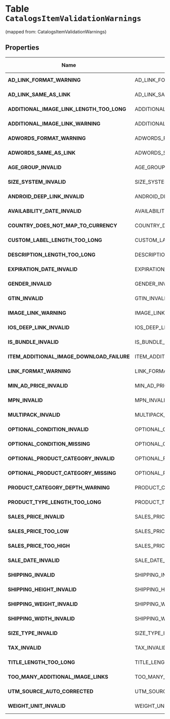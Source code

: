 
# Table `CatalogsItemValidationWarnings`
(mapped from: CatalogsItemValidationWarnings)

## Properties
Name | Mapping | SQL Type | Default | Type | Description | Notes
---- | ------- | -------- | ------- | ---- | ----------- | -----
**AD_LINK_FORMAT_WARNING** | AD_LINK_FORMAT_WARNING | long |  | [**CatalogsItemValidationDetails**](CatalogsItemValidationDetails.md) |  |  [optional] [foreignkey]
**AD_LINK_SAME_AS_LINK** | AD_LINK_SAME_AS_LINK | long |  | [**CatalogsItemValidationDetails**](CatalogsItemValidationDetails.md) |  |  [optional] [foreignkey]
**ADDITIONAL_IMAGE_LINK_LENGTH_TOO_LONG** | ADDITIONAL_IMAGE_LINK_LENGTH_TOO_LONG | long |  | [**CatalogsItemValidationDetails**](CatalogsItemValidationDetails.md) |  |  [optional] [foreignkey]
**ADDITIONAL_IMAGE_LINK_WARNING** | ADDITIONAL_IMAGE_LINK_WARNING | long |  | [**CatalogsItemValidationDetails**](CatalogsItemValidationDetails.md) |  |  [optional] [foreignkey]
**ADWORDS_FORMAT_WARNING** | ADWORDS_FORMAT_WARNING | long |  | [**CatalogsItemValidationDetails**](CatalogsItemValidationDetails.md) |  |  [optional] [foreignkey]
**ADWORDS_SAME_AS_LINK** | ADWORDS_SAME_AS_LINK | long |  | [**CatalogsItemValidationDetails**](CatalogsItemValidationDetails.md) |  |  [optional] [foreignkey]
**AGE_GROUP_INVALID** | AGE_GROUP_INVALID | long |  | [**CatalogsItemValidationDetails**](CatalogsItemValidationDetails.md) |  |  [optional] [foreignkey]
**SIZE_SYSTEM_INVALID** | SIZE_SYSTEM_INVALID | long |  | [**CatalogsItemValidationDetails**](CatalogsItemValidationDetails.md) |  |  [optional] [foreignkey]
**ANDROID_DEEP_LINK_INVALID** | ANDROID_DEEP_LINK_INVALID | long |  | [**CatalogsItemValidationDetails**](CatalogsItemValidationDetails.md) |  |  [optional] [foreignkey]
**AVAILABILITY_DATE_INVALID** | AVAILABILITY_DATE_INVALID | long |  | [**CatalogsItemValidationDetails**](CatalogsItemValidationDetails.md) |  |  [optional] [foreignkey]
**COUNTRY_DOES_NOT_MAP_TO_CURRENCY** | COUNTRY_DOES_NOT_MAP_TO_CURRENCY | long |  | [**CatalogsItemValidationDetails**](CatalogsItemValidationDetails.md) |  |  [optional] [foreignkey]
**CUSTOM_LABEL_LENGTH_TOO_LONG** | CUSTOM_LABEL_LENGTH_TOO_LONG | long |  | [**CatalogsItemValidationDetails**](CatalogsItemValidationDetails.md) |  |  [optional] [foreignkey]
**DESCRIPTION_LENGTH_TOO_LONG** | DESCRIPTION_LENGTH_TOO_LONG | long |  | [**CatalogsItemValidationDetails**](CatalogsItemValidationDetails.md) |  |  [optional] [foreignkey]
**EXPIRATION_DATE_INVALID** | EXPIRATION_DATE_INVALID | long |  | [**CatalogsItemValidationDetails**](CatalogsItemValidationDetails.md) |  |  [optional] [foreignkey]
**GENDER_INVALID** | GENDER_INVALID | long |  | [**CatalogsItemValidationDetails**](CatalogsItemValidationDetails.md) |  |  [optional] [foreignkey]
**GTIN_INVALID** | GTIN_INVALID | long |  | [**CatalogsItemValidationDetails**](CatalogsItemValidationDetails.md) |  |  [optional] [foreignkey]
**IMAGE_LINK_WARNING** | IMAGE_LINK_WARNING | long |  | [**CatalogsItemValidationDetails**](CatalogsItemValidationDetails.md) |  |  [optional] [foreignkey]
**IOS_DEEP_LINK_INVALID** | IOS_DEEP_LINK_INVALID | long |  | [**CatalogsItemValidationDetails**](CatalogsItemValidationDetails.md) |  |  [optional] [foreignkey]
**IS_BUNDLE_INVALID** | IS_BUNDLE_INVALID | long |  | [**CatalogsItemValidationDetails**](CatalogsItemValidationDetails.md) |  |  [optional] [foreignkey]
**ITEM_ADDITIONAL_IMAGE_DOWNLOAD_FAILURE** | ITEM_ADDITIONAL_IMAGE_DOWNLOAD_FAILURE | long |  | [**CatalogsItemValidationDetails**](CatalogsItemValidationDetails.md) |  |  [optional] [foreignkey]
**LINK_FORMAT_WARNING** | LINK_FORMAT_WARNING | long |  | [**CatalogsItemValidationDetails**](CatalogsItemValidationDetails.md) |  |  [optional] [foreignkey]
**MIN_AD_PRICE_INVALID** | MIN_AD_PRICE_INVALID | long |  | [**CatalogsItemValidationDetails**](CatalogsItemValidationDetails.md) |  |  [optional] [foreignkey]
**MPN_INVALID** | MPN_INVALID | long |  | [**CatalogsItemValidationDetails**](CatalogsItemValidationDetails.md) |  |  [optional] [foreignkey]
**MULTIPACK_INVALID** | MULTIPACK_INVALID | long |  | [**CatalogsItemValidationDetails**](CatalogsItemValidationDetails.md) |  |  [optional] [foreignkey]
**OPTIONAL_CONDITION_INVALID** | OPTIONAL_CONDITION_INVALID | long |  | [**CatalogsItemValidationDetails**](CatalogsItemValidationDetails.md) |  |  [optional] [foreignkey]
**OPTIONAL_CONDITION_MISSING** | OPTIONAL_CONDITION_MISSING | long |  | [**CatalogsItemValidationDetails**](CatalogsItemValidationDetails.md) |  |  [optional] [foreignkey]
**OPTIONAL_PRODUCT_CATEGORY_INVALID** | OPTIONAL_PRODUCT_CATEGORY_INVALID | long |  | [**CatalogsItemValidationDetails**](CatalogsItemValidationDetails.md) |  |  [optional] [foreignkey]
**OPTIONAL_PRODUCT_CATEGORY_MISSING** | OPTIONAL_PRODUCT_CATEGORY_MISSING | long |  | [**CatalogsItemValidationDetails**](CatalogsItemValidationDetails.md) |  |  [optional] [foreignkey]
**PRODUCT_CATEGORY_DEPTH_WARNING** | PRODUCT_CATEGORY_DEPTH_WARNING | long |  | [**CatalogsItemValidationDetails**](CatalogsItemValidationDetails.md) |  |  [optional] [foreignkey]
**PRODUCT_TYPE_LENGTH_TOO_LONG** | PRODUCT_TYPE_LENGTH_TOO_LONG | long |  | [**CatalogsItemValidationDetails**](CatalogsItemValidationDetails.md) |  |  [optional] [foreignkey]
**SALES_PRICE_INVALID** | SALES_PRICE_INVALID | long |  | [**CatalogsItemValidationDetails**](CatalogsItemValidationDetails.md) |  |  [optional] [foreignkey]
**SALES_PRICE_TOO_LOW** | SALES_PRICE_TOO_LOW | long |  | [**CatalogsItemValidationDetails**](CatalogsItemValidationDetails.md) |  |  [optional] [foreignkey]
**SALES_PRICE_TOO_HIGH** | SALES_PRICE_TOO_HIGH | long |  | [**CatalogsItemValidationDetails**](CatalogsItemValidationDetails.md) |  |  [optional] [foreignkey]
**SALE_DATE_INVALID** | SALE_DATE_INVALID | long |  | [**CatalogsItemValidationDetails**](CatalogsItemValidationDetails.md) |  |  [optional] [foreignkey]
**SHIPPING_INVALID** | SHIPPING_INVALID | long |  | [**CatalogsItemValidationDetails**](CatalogsItemValidationDetails.md) |  |  [optional] [foreignkey]
**SHIPPING_HEIGHT_INVALID** | SHIPPING_HEIGHT_INVALID | long |  | [**CatalogsItemValidationDetails**](CatalogsItemValidationDetails.md) |  |  [optional] [foreignkey]
**SHIPPING_WEIGHT_INVALID** | SHIPPING_WEIGHT_INVALID | long |  | [**CatalogsItemValidationDetails**](CatalogsItemValidationDetails.md) |  |  [optional] [foreignkey]
**SHIPPING_WIDTH_INVALID** | SHIPPING_WIDTH_INVALID | long |  | [**CatalogsItemValidationDetails**](CatalogsItemValidationDetails.md) |  |  [optional] [foreignkey]
**SIZE_TYPE_INVALID** | SIZE_TYPE_INVALID | long |  | [**CatalogsItemValidationDetails**](CatalogsItemValidationDetails.md) |  |  [optional] [foreignkey]
**TAX_INVALID** | TAX_INVALID | long |  | [**CatalogsItemValidationDetails**](CatalogsItemValidationDetails.md) |  |  [optional] [foreignkey]
**TITLE_LENGTH_TOO_LONG** | TITLE_LENGTH_TOO_LONG | long |  | [**CatalogsItemValidationDetails**](CatalogsItemValidationDetails.md) |  |  [optional] [foreignkey]
**TOO_MANY_ADDITIONAL_IMAGE_LINKS** | TOO_MANY_ADDITIONAL_IMAGE_LINKS | long |  | [**CatalogsItemValidationDetails**](CatalogsItemValidationDetails.md) |  |  [optional] [foreignkey]
**UTM_SOURCE_AUTO_CORRECTED** | UTM_SOURCE_AUTO_CORRECTED | long |  | [**CatalogsItemValidationDetails**](CatalogsItemValidationDetails.md) |  |  [optional] [foreignkey]
**WEIGHT_UNIT_INVALID** | WEIGHT_UNIT_INVALID | long |  | [**CatalogsItemValidationDetails**](CatalogsItemValidationDetails.md) |  |  [optional] [foreignkey]














































